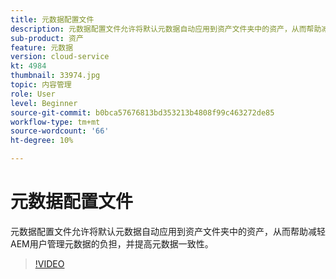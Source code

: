 ```yaml
---
title: 元数据配置文件
description: 元数据配置文件允许将默认元数据自动应用到资产文件夹中的资产，从而帮助减轻AEM用户管理元数据的负担，并提高元数据一致性。
sub-product: 资产
feature: 元数据
version: cloud-service
kt: 4984
thumbnail: 33974.jpg
topic: 内容管理
role: User
level: Beginner
source-git-commit: b0bca57676813bd353213b4808f99c463272de85
workflow-type: tm+mt
source-wordcount: '66'
ht-degree: 10%

---
```



# 元数据配置文件

元数据配置文件允许将默认元数据自动应用到资产文件夹中的资产，从而帮助减轻AEM用户管理元数据的负担，并提高元数据一致性。

>[!VIDEO](https://video.tv.adobe.com/v/33974/?quality=12&learn=on&hidetitle=true)

